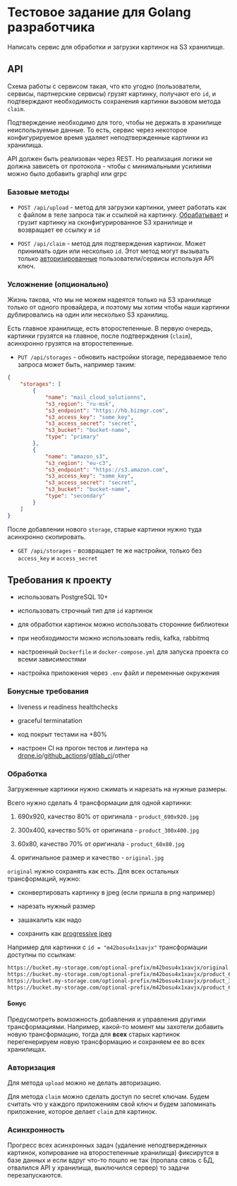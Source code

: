 # Тестовое задание для Golang разработчика

Написать сервис для обработки и загрузки картинок на S3 хранилище.

## API

Схема работы с сервисом такая, что кто угодно (пользователи, сервисы, партнерские сервисы) грузят картинку, получают его `id`, и подтверждают необходимость сохранения картинки вызовом метода `claim`.

Подтверждение необходимо для того, чтобы не держать в хранилище неиспользуемые данные. То есть, сервис через некоторое конфигурируемое время удаляет неподтвержденные картинки из хранилища.

API должен быть реализован через REST. Но реализация логики не должна зависеть от протокола - чтобы с минимальными усилиями можно было добавить graphql или grpc

### Базовые методы

* `POST /api/upload` - метод для загрузки картинки, умеет работать как с файлом в теле запроса так и ссылкой на картинку. [Обрабатывает](#обработка) и грузит картинку на сконфигурированное S3 хранилище и возвращает ее ссылку и `id`

* `POST /api/claim` - метод для подтверждения картинок. Может принимать один или несколько `id`. Этот метод могут вызывать только [авторизированные](#авторизация) пользователи/сервисы используя API ключ.

### Усложнение (опционально)

Жизнь такова, что мы не можем надеятся только на S3 хранилище только от одного провайдера, и поэтому мы хотим чтобы наши картинки дублировались на один или несколько S3 хранилищ.

Есть главное хранилище, есть второстепенные. В первую очередь, картинки грузятся на главное, после подтверждения (`claim`), асинхронно грузятся на второстепенные.

* `PUT /api/storages` - обновить настройки storage, передаваемое тело запроса может быть, например таким:

```json
{
    "storages": [
        {
            "name": "mail_cloud_solutionns",
            "s3_region": "ru-msk",
            "s3_endpoint": "https://hb.bizmgr.com",
            "s3_access_key": "some_key",
            "s3_access_secret": "secret",
            "s3_bucket": "bucket-name",
            "type": "primary"
        },
        {
            "name": "amazon_s3",
            "s3_region": "eu-c3",
            "s3_endpoint": "https://s3.amazon.com",
            "s3_access_key": "some_key",
            "s3_access_secret": "secret",
            "s3_bucket": "bucket-name",
            "type": "secondary"
        }
    ]
}

```

После добавлении нового `storage`, старые картинки нужно туда асинхронно скопировать.

* `GET /api/storages` - возвращает те же настройки, только без `access_key` и `access_secret`

## Требования к проекту

* использовать PostgreSQL 10+

* использовать строчный тип для `id` картинок

* для обработки картинок можно использовать сторонние библиотеки

* при необходимости можно использовать redis, kafka, rabbitmq

* настроенный `Dockerfile` и `docker-compose.yml` для запуска проекта со всеми зависимостями

* настройка приложения через `.env` файл и переменные окружения

### Бонусные требования

* liveness и readiness healthchecks

* graceful terminatation

* код покрыт тестами на +80%

* настроен CI на прогон тестов и линтера на [drone.io](https://drone.io)/[github_actions](https://github.com/features/actions)/[gitlab_ci](https://docs.gitlab.com/ee/ci/)/other

### Обработка

Загруженные картинки нужно сжимать и нарезать на нужные размеры.

Всего нужно сделать 4 трансформации для одной картинки:

1. 690x920, качество 80% от оригинала - `product_690x920.jpg`

2. 300x400, качество 50% от оригинала - `product_300x400.jpg`

3. 60x80, качество 70% от оригинала - `product_60x80.jpg`

4. оригинальное размер и качество - `original.jpg`

`original` нужно сохранять как есть. Для всех остальных трансформаций, нужно:

* сконвертировать картинку в jpeg (если пришла в png например)

* нарезать нужный размер

* зашакалить как надо

* сохранить как [progressive jpeg](https://www.liquidweb.com/kb/what-is-a-progressive-jpeg/)

Например для картинки с `id = "m42bosu4x1xavjx"` трансформации доступны по ссылкам:

```txt
https://bucket.my-storage.com/optional-prefix/m42bosu4x1xavjx/original.jpg
https://bucket.my-storage.com/optional-prefix/m42bosu4x1xavjx/product_690x920.jpg
https://bucket.my-storage.com/optional-prefix/m42bosu4x1xavjx/product_300x400.jpg
https://bucket.my-storage.com/optional-prefix/m42bosu4x1xavjx/product_60x80.jpg
```

#### Бонус

Предусмотреть вомзожность добавления и управления другими трансформациями. Например, какой-то момент мы захотели добавить новую трансформацию, тогда для **всех** старых картинок перегенерируем новую трансформацию и сохраняем ее во всех хранилищах.

### Авторизация

Для метода `upload` можно не делать авторизацию.

Для метода `claim` можно сделать доступ по secret ключам. Будем считать что у каждого приложениям свой ключ и будем запоминать приложение, которое делает `claim` для картинок.

### Асинхронность

Прогресс всех асинхронных задач (удаление неподтвержденных картинок, копирование на второстепенные хранилища) фиксирутся в базе данных и если вдруг что-то пошло не так (пропала связь с БД, отвалился API у хранилища, выключился сервер) то задачи перезапускаются.
